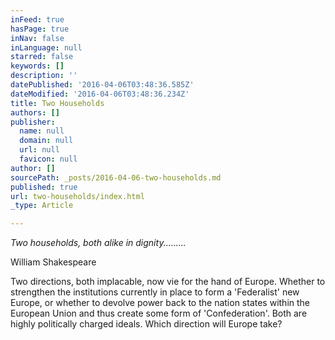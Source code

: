 ```yaml
---
inFeed: true
hasPage: true
inNav: false
inLanguage: null
starred: false
keywords: []
description: ''
datePublished: '2016-04-06T03:48:36.585Z'
dateModified: '2016-04-06T03:48:36.234Z'
title: Two Households
authors: []
publisher:
  name: null
  domain: null
  url: null
  favicon: null
author: []
sourcePath: _posts/2016-04-06-two-households.md
published: true
url: two-households/index.html
_type: Article

---
```

_Two households, both alike in dignity........._

William Shakespeare

Two directions, both implacable, now vie for the hand of Europe.  Whether to strengthen the institutions currently in place to form a 'Federalist' new Europe, or whether to devolve power back to the nation states within the European Union and thus create some form of 'Confederation'.   Both are highly politically charged ideals.  Which direction will Europe take?